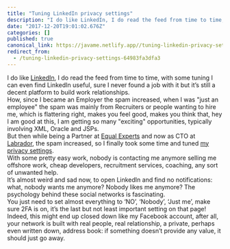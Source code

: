 ```yaml
---
title: "Tuning LinkedIn privacy settings"
description: "I do like LinkedIn, I do read the feed from time to time, with some tuning I can even find LinkedIn useful, sure I never found a job with…"
date: "2017-12-20T19:01:02.676Z"
categories: []
published: true
canonical_link: https://javame.netlify.app//tuning-linkedin-privacy-settings-64983fa3dfa3
redirect_from:
  - /tuning-linkedin-privacy-settings-64983fa3dfa3
---
```


I do like [LinkedIn](https://www.linkedin.com/), I do read the feed from time to time, with some tuning I can even find LinkedIn useful, sure I never found a job with it but it’s still a decent platform to build work relationships.   
How, since I became an Employer the spam increased, when I was "just an employee" the spam was mainly from Recruiters or people wanting to hire me, which is flattering right, makes you feel good, makes you think that, hey I am good at this, I am getting so many "exciting" opportunities, typically involving XML, Oracle and JSPs.  
But then while being a Partner at [Equal Experts](https://www.equalexperts.com/) and now as CTO at [Labrador](https://www.thelabrador.co.uk/), the spam increased, so I finally took some time and tuned [my privacy settings](https://www.linkedin.com/psettings/privacy).   
With some pretty easy work, nobody is contacting me anymore selling me offshore work, cheap developers, recruitment services, coaching, any sort of unwanted help.   
It’s almost weird and sad now, to open LinkedIn and find no notifications: what, nobody wants me anymore? Nobody likes me anymore? The psychology behind these social networks is fascinating.   
You just need to set almost everything to ‘NO’, ‘Nobody’, ‘Just me’, make sure 2FA is on, it’s the last but not least important setting on that page!  
Indeed, this might end up closed down like my Facebook account, after all, your network is built with real people, real relationship, a private, perhaps even written down, address book: if something doesn’t provide any value, it should just go away.
